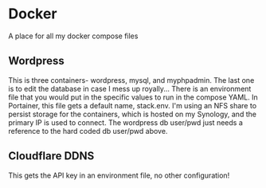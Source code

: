 # Docker
A place for all my docker compose files

## Wordpress
This is three containers- wordpress, mysql, and myphpadmin. The last one is to edit the database in case I mess up royally...
There is an environment file that you would put in the specific values to run in the compose YAML. In Portainer, this file gets a default name, stack.env. I'm using an NFS share to persist storage for the containers, which is hosted on my Synology, and the primary IP is used to connect. The wordpress db user/pwd just needs a reference to the hard coded db user/pwd above.

## Cloudflare DDNS
This gets the API key in an environment file, no other configuration!
